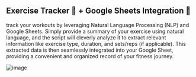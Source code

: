 ## **Exercise Tracker 💪 + Google Sheets Integration 📃**
track your workouts by leveraging Natural Language Processing (NLP) and Google Sheets. Simply provide a summary of your exercise using natural language, and the script will cleverly analyze it to extract relevant information like exercise type, duration, and sets/reps (if applicable). This extracted data is then seamlessly integrated into your Google Sheet, providing a convenient and organized record of your fitness journey.

![image](https://github.com/PiyushBagde/100-days-of-python/assets/100503136/53e5c3fb-6ef9-4613-94e8-080f798b453e)

